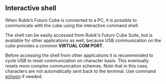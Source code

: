 ## Interactive shell

When Rubik’s Futuro Cube is connected to a PC, it is possible to communicate with the cube using
the interactive command shell.

The shell can be easily accessed from Rubik's Futuro Cube Suite, but is available for other
applications as well, because USB communication on the cube provides a common **VIRTUAL COM PORT**.

Before accessing the shell from other applications it is recommended to cycle USB to reset
communication on character basis. This eventually resets more complex communication schemes.
Note that in this case, characters are not automatically sent back to the terminal. Use command [echoon](/interactive_shell/echoon.md) if needed.
